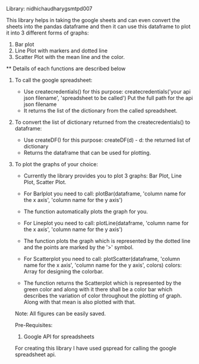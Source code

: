 Library: nidhichaudharygsmtpd007

This library helps in taking the google sheets and can even convert the sheets into the pandas dataframe and then it can use this dataframe to plot it into 3 different forms of graphs:
1. Bar plot
2. Line Plot with markers and dotted line
3. Scatter Plot with the mean line and the color.

** Details of each functions are described below

1. To call the google spreadsheet:
    - Use createcredentials() for this purpose:
            createcredentials('your api json filename', 'spreadsheet to be called')
        Put the full path for the api json filename
    - It returns the list of the dictionary from the called spreadsheet.

2. To convert the list of dictionary returned from the createcredentials() to dataframe:
    - Use createDF() for this purpose:
            createDF(d) 
                - d: the returned list of dictionary
    - Returns the dataframe that can be used for plotting.

3. To plot the graphs of your choice:
    - Currently the library provides you to plot 3 graphs: Bar Plot, Line Plot, Scatter Plot.
   
    - For Barlplot you need to call:
            plotBar(dataframe, 'column name for the x axis', 'column name for the y axis')
    - The function automatically plots the graph for you.
    
    - For Lineplot you need to call:
            plotLine(dataframe, 'column name for the x axis', 'column name for the y axis')
    - The function plots the graph which is represented by the dotted line and the points are marked by the '>' symbol.

    - For Scatterplot you need to call:
            plotScatter(dataframe, 'column name for the x axis', 'column name for the y axis', colors)
            colors: Array for designing the colorbar.
    - The function returns the Scatterplot which is represented by the green color and along with it there shall be a color bar which describes the  variation of color throughout the plotting of graph. Along with that mean is also plotted with that.

    Note: All figures can be easily saved.

    Pre-Requisites:
    1. Google API for spreadsheets

    For creating this library I have used gspread for calling the google spreadsheet api.
    